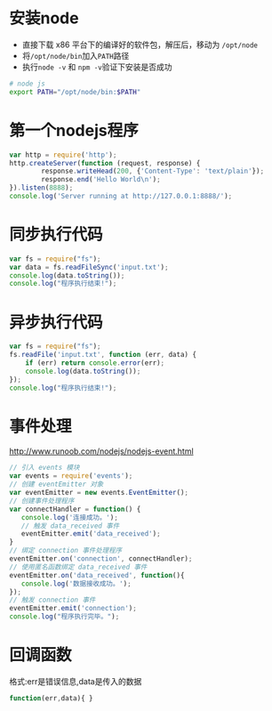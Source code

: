 # 安装node
- 直接下载 x86 平台下的编译好的软件包，解压后，移动为 `/opt/node`
- 将`/opt/node/bin`加入`PATH`路径
- 执行`node -v` 和 `npm -v`验证下安装是否成功
```bash
# node js
export PATH="/opt/node/bin:$PATH"
```

# 第一个nodejs程序
```js
var http = require('http');
http.createServer(function (request, response) {
    	response.writeHead(200, {'Content-Type': 'text/plain'});
    	response.end('Hello World\n');
}).listen(8888);
console.log('Server running at http://127.0.0.1:8888/');
```

# 同步执行代码
```js
var fs = require("fs");
var data = fs.readFileSync('input.txt');
console.log(data.toString());
console.log("程序执行结束!");
```

# 异步执行代码
```js
var fs = require("fs");
fs.readFile('input.txt', function (err, data) {
    if (err) return console.error(err);
    console.log(data.toString());
});
console.log("程序执行结束!");
```

# 事件处理
http://www.runoob.com/nodejs/nodejs-event.html
```js
// 引入 events 模块
var events = require('events');
// 创建 eventEmitter 对象
var eventEmitter = new events.EventEmitter();
// 创建事件处理程序
var connectHandler = function() {
   console.log('连接成功。');
   // 触发 data_received 事件
   eventEmitter.emit('data_received');
}
// 绑定 connection 事件处理程序
eventEmitter.on('connection', connectHandler);
// 使用匿名函数绑定 data_received 事件
eventEmitter.on('data_received', function(){
   console.log('数据接收成功。');
});
// 触发 connection 事件
eventEmitter.emit('connection');
console.log("程序执行完毕。");
```

# 回调函数
格式:err是错误信息,data是传入的数据
```js
function(err,data){ }
```

